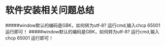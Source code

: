 # 软件安装相关问题总结


#####window默认的编码是GBK，如何转为utf-8?
    运行cmd,输入chcp 65001 运行即可！
#####window默认的编码是GBK，如何转为utf-8?
    运行cmd,输入chcp 65001 运行即可！

